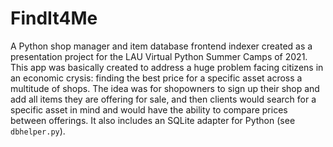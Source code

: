 # FindIt4Me
A Python shop manager and item database frontend indexer created as a presentation project for the LAU Virtual Python Summer Camps of 2021. This app was basically created to address a huge problem facing citizens in an economic crysis: finding the best price for a specific asset across a multitude of shops. The idea was for shopowners to sign up their shop and add all items they are offering for sale, and then clients would search for a specific asset in mind and would have the ability to compare prices between offerings. It also includes an SQLite adapter for Python (see ```dbhelper.py```).

